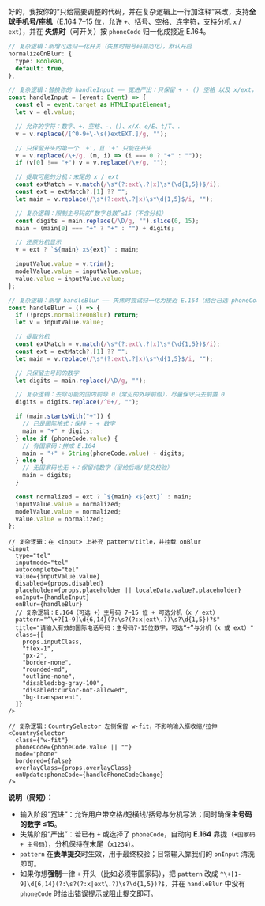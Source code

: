 好的，我按你的“只给需要调整的代码，并在复杂逻辑上一行加注释”来改，支持**全球手机号/座机**（E.164 7–15 位，允许 `+`、括号、空格、连字符，支持分机 `x` / `ext`），并在 **失焦时**（可开关）按 `phoneCode` 归一化成接近 E.164。

```ts
// 复杂逻辑：新增可选归一化开关（失焦时把号码规范化），默认开启
normalizeOnBlur: {
  type: Boolean,
  default: true,
},
```

```ts
// 复杂逻辑：替换你的 handleInput —— 宽进严出：只保留 + - () 空格 以及 x/ext，限制数字≤15
const handleInput = (event: Event) => {
  const el = event.target as HTMLInputElement;
  let v = el.value;

  // 允许的字符：数字、+、空格、-、()、x/X、e/E、t/T、.
  v = v.replace(/[^0-9+\-\s()extEXT.]/g, "");

  // 只保留开头的第一个 '+'，且 '+' 只能在开头
  v = v.replace(/\+/g, (m, i) => (i === 0 ? "+" : ""));
  if (v[0] !== "+") v = v.replace(/\+/g, "");

  // 提取可能的分机：末尾的 x / ext
  const extMatch = v.match(/\s*(?:ext\.?|x)\s*(\d{1,5})$/i);
  const ext = extMatch?.[1] ?? "";
  let main = v.replace(/\s*(?:ext\.?|x)\s*\d{1,5}$/i, "");

  // 复杂逻辑：限制主号码的“数字总数”≤15（不含分机）
  const digits = main.replace(/\D/g, "").slice(0, 15);
  main = (main[0] === "+" ? "+" : "") + digits;

  // 还原分机显示
  v = ext ? `${main} x${ext}` : main;

  inputValue.value = v.trim();
  modelValue.value = inputValue.value;
  value.value = inputValue.value;
};
```

```ts
// 复杂逻辑：新增 handleBlur —— 失焦时尝试归一化为接近 E.164（结合已选 phoneCode）
const handleBlur = () => {
  if (!props.normalizeOnBlur) return;
  let v = inputValue.value;

  // 提取分机
  const extMatch = v.match(/\s*(?:ext\.?|x)\s*(\d{1,5})$/i);
  const ext = extMatch?.[1] ?? "";
  let main = v.replace(/\s*(?:ext\.?|x)\s*\d{1,5}$/i, "");

  // 只保留主号码的数字
  let digits = main.replace(/\D/g, "");

  // 复杂逻辑：去除可能的国内前导 0（常见的外呼前缀），尽量保守只去前置 0
  digits = digits.replace(/^0+/, "");

  if (main.startsWith("+")) {
    // 已是国际格式：保持 + + 数字
    main = "+" + digits;
  } else if (phoneCode.value) {
    // 有国家码：拼成 E.164
    main = "+" + String(phoneCode.value) + digits;
  } else {
    // 无国家码也无 +：保留纯数字（留给后端/提交校验）
    main = digits;
  }

  const normalized = ext ? `${main} x${ext}` : main;
  inputValue.value = normalized;
  modelValue.value = normalized;
  value.value = normalized;
};
```

```tsx
// 复杂逻辑：在 <input> 上补充 pattern/title，并挂载 onBlur
<input
  type="tel"
  inputmode="tel"
  autocomplete="tel"
  value={inputValue.value}
  disabled={props.disabled}
  placeholder={props.placeholder || localeData.value?.placeholder}
  onInput={handleInput}
  onBlur={handleBlur}
  // 复杂逻辑：E.164（可选 +）主号码 7~15 位 + 可选分机（x / ext）
  pattern="^\+?[1-9]\d{6,14}(?:\s?(?:x|ext\.?)\s?\d{1,5})?$"
  title="请输入有效的国际电话号码：主号码7-15位数字，可选“+”与分机（x 或 ext）"
  class={[
    props.inputClass,
    "flex-1",
    "px-2",
    "border-none",
    "rounded-md",
    "outline-none",
    "disabled:bg-gray-100",
    "disabled:cursor-not-allowed",
    "bg-transparent",
  ]}
/>
```

```tsx
// 复杂逻辑：CountrySelector 左侧保留 w-fit，不影响输入框收缩/拉伸
<CountrySelector
  class={"w-fit"}
  phoneCode={phoneCode.value || ""}
  mode="phone"
  bordered={false}
  overlayClass={props.overlayClass}
  onUpdate:phoneCode={handlePhoneCodeChange}
/>
```

**说明（简短）：**

- 输入阶段“宽进”：允许用户带空格/短横线/括号与分机写法；同时确保**主号码的数字 ≤15**。
- 失焦阶段“严出”：若已有 `+` 或选择了 `phoneCode`，自动向 **E.164** 靠拢（`+国家码 + 主号码`），分机保持在末尾（`x1234`）。
- `pattern` 在**表单提交**时生效，用于最终校验；日常输入靠我们的 `onInput` 清洗即可。
- 如果你想**强制**一律 `+` 开头（比如必须带国家码），把 `pattern` 改成 `^\+[1-9]\d{6,14}(?:\s?(?:x|ext\.?)\s?\d{1,5})?$`，并在 `handleBlur` 中没有 `phoneCode` 时给出错误提示或阻止提交即可。
